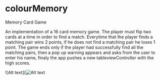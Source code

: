 # colourMemory
Memory Card Game

An implementation of a 16 card memory game. 
The player must flip two cards at a time in order to find a match. 
Everytime that the player finds a matching pair wins 2 points, if he does not find a matching pair he loses 1 point.
The game ends only if the player had successfully find all the matching pairs, then a pop up warning appears and asks from 
the user to enter his name, finaly the app pushes a new tableviewController with the high scores.

![Alt text](![Alt text](https://github.com/sphatzik/colourMemory/ColourMemoryGame.gif?raw=true "Game Play")

